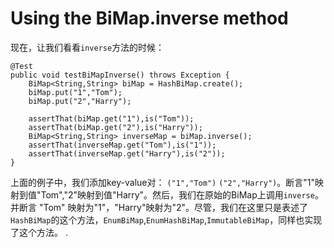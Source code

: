 # Using the BiMap.inverse method
现在，让我们看看`inverse`方法的时候：
```
@Test
public void testBiMapInverse() throws Exception {
    BiMap<String,String> biMap = HashBiMap.create();
    biMap.put("1","Tom");
    biMap.put("2","Harry");

    assertThat(biMap.get("1"),is("Tom"));
    assertThat(biMap.get("2"),is("Harry"));
    BiMap<String,String> inverseMap = biMap.inverse();
    assertThat(inverseMap.get("Tom"),is("1"));
    assertThat(inverseMap.get("Harry"),is("2"));
}
```
上面的例子中，我们添加key-value对： `("1","Tom")`
`("2","Harry")`。断言"1"映射到值"Tom","2"映射到值"Harry"。然后，我们在原始的BiMap上调用`inverse`。并断言 "Tom"
映射为"1"，"Harry"映射为"2"。尽管，我们在这里只是表述了
`HashBiMap`的这个方法，`EnumBiMap`,`EnumHashBiMap`,`ImmutableBiMap`，同样也实现了这个方法。
.
